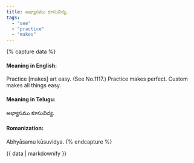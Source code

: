 ```yaml
---
title: అభ్యాసము కూసువిద్య.
tags:
  - "see"
  - "practice"
  - "makes"
---
```


{% capture data %}
#### Meaning in English:
Practice [makes] art easy.
(See No.1117.)
Practice makes perfect.
Custom makes all things easy.

#### Meaning in Telugu:
అభ్యాసము కూసువిద్య.

#### Romanization:
Abhyāsamu kūsuvidya.
{% endcapture %}

{{ data | markdownify }}

